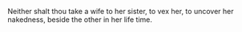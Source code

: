 Neither shalt thou take a wife to her sister, to vex her, to uncover her nakedness, beside the other in her life time.
